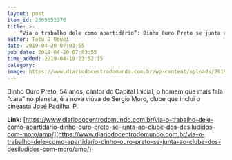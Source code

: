 ```yaml
---
layout: post
item_id: 2565652376
title: >-
    “Via o trabalho dele como apartidário”: Dinho Ouro Preto se junta ao clube dos desiludidos com Moro
author: Tatu D'Oquei
date: 2019-04-20 07:03:55
pub_date: 2019-04-20 07:03:55
time_added: 2019-04-19 23:52:15
category: 
image: https://www.diariodocentrodomundo.com.br/wp-content/uploads/2019/04/screen-shot-2019-04-19-at-8-55-24-pm.png
---
```


Dinho Ouro Preto, 54 anos, cantor do Capital Inicial, o homem que mais fala “cara” no planeta, é a nova viúva de Sergio Moro, clube que inclui o cineasta José Padilha. P.

**Link:** [https://www.diariodocentrodomundo.com.br/via-o-trabalho-dele-como-apartidario-dinho-ouro-preto-se-junta-ao-clube-dos-desiludidos-com-moro/amp/](https://www.diariodocentrodomundo.com.br/via-o-trabalho-dele-como-apartidario-dinho-ouro-preto-se-junta-ao-clube-dos-desiludidos-com-moro/amp/)

